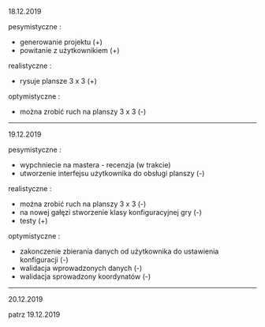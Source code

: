 18.12.2019

pesymistyczne :
* generowanie projektu (+)
* powitanie z użytkownikiem (+)
    
realistyczne :
* rysuje plansze 3 x 3 (+)

optymistyczne :
* można zrobić ruch na planszy 3 x 3 (-)

----

19.12.2019

pesymistyczne :
* wypchniecie na mastera - recenzja (w trakcie)
* utworzenie interfejsu użytkownika do obsługi planszy (-)
    
realistyczne :
* można zrobić ruch na planszy 3 x 3 (-)
* na nowej gałęzi stworzenie klasy konfiguracyjnej gry (-)
* testy (+)

optymistyczne :
* zakonczenie zbierania danych od użytkownika do ustawienia konfiguracji (-)
* walidacja wprowadzonych danych (-)
* walidacja sprowadzony koordynatów (-)

----

20.12.2019

patrz 19.12.2019
